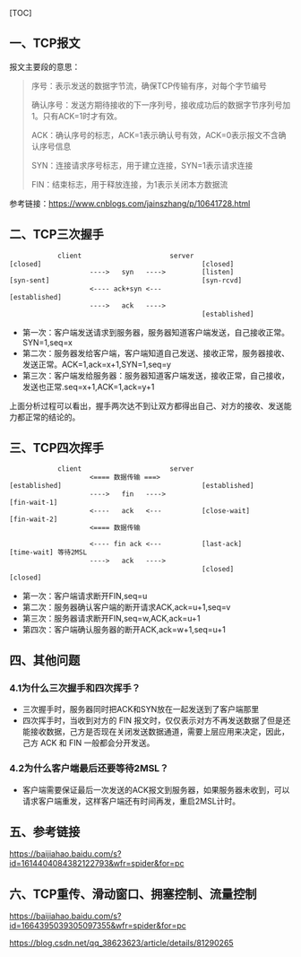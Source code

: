 

[TOC]



## 一、TCP报文

报文主要段的意思：

>   序号：表示发送的数据字节流，确保TCP传输有序，对每个字节编号
>
>   确认序号：发送方期待接收的下一序列号，接收成功后的数据字节序列号加 1。只有ACK=1时才有效。
>
>   ACK：确认序号的标志，ACK=1表示确认号有效，ACK=0表示报文不含确认序号信息
>
>   SYN：连接请求序号标志，用于建立连接，SYN=1表示请求连接
>
>   FIN：结束标志，用于释放连接，为1表示关闭本方数据流

参考链接：https://www.cnblogs.com/jainszhang/p/10641728.html



## 二、TCP三次握手

```txt
			client						server
[closed]										[closed]
		 			---->   syn	  ---->			[listen]
[syn-sent]										[syn-rcvd]
					<---- ack+syn <---			
[established]
					---->   ack   ---->
												[established]

```

-   第一次：客户端发送请求到服务器，服务器知道客户端发送，自己接收正常。SYN=1,seq=x
-   第二次：服务器发给客户端，客户端知道自己发送、接收正常，服务器接收、发送正常。ACK=1,ack=x+1,SYN=1,seq=y
-   第三次：客户端发给服务器：服务器知道客户端发送，接收正常，自己接收，发送也正常.seq=x+1,ACK=1,ack=y+1

上面分析过程可以看出，握手两次达不到让双方都得出自己、对方的接收、发送能力都正常的结论的。





## 三、TCP四次挥手

```txt
			client						server
					<==== 数据传输 ===>
[established]									[established]
	 				---->   fin	  ---->			
[fin-wait-1]
					<----   ack   <---			[close-wait]
[fin-wait-2]					
					<==== 数据传输
					
					<---- fin ack <---			[last-ack]
[time-wait] 等待2MSL
					---->   ack   ---->
												[closed]
[closed]
```





-   第一次：客户端请求断开FIN,seq=u
-   第二次：服务器确认客户端的断开请求ACK,ack=u+1,seq=v
-   第三次：服务器请求断开FIN,seq=w,ACK,ack=u+1
-   第四次：客户端确认服务器的断开ACK,ack=w+1,seq=u+1



## 四、其他问题



### 4.1为什么三次握手和四次挥手？

-   三次握手时，服务器同时把ACK和SYN放在一起发送到了客户端那里
-   四次挥手时，当收到对方的 FIN 报文时，仅仅表示对方不再发送数据了但是还能接收数据，己方是否现在关闭发送数据通道，需要上层应用来决定，因此，己方 ACK 和 FIN 一般都会分开发送。

### 4.2为什么客户端最后还要等待2MSL？

-   客户端需要保证最后一次发送的ACK报文到服务器，如果服务器未收到，可以请求客户端重发，这样客户端还有时间再发，重启2MSL计时。



## 五、参考链接

https://baijiahao.baidu.com/s?id=1614404084382122793&wfr=spider&for=pc



## 六、TCP重传、滑动窗口、拥塞控制、流量控制

https://baijiahao.baidu.com/s?id=1664395039305097355&wfr=spider&for=pc

https://blog.csdn.net/qq_38623623/article/details/81290265